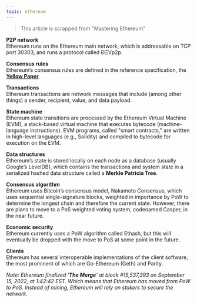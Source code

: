 ```yaml
---
topic: ethereum
---
```


> This article is scrapped from "Mastering Ethereum"

**P2P network**   
Ethereum runs on the Ethereum main network, which is addressable on TCP port 30303, and runs a protocol called ÐΞVp2p.

**Consensus rules**   
Ethereum’s consensus rules are defined in the reference specification, the **[Yellow Paper][yellow paper link]**

[yellow paper link]: https://ethereum.github.io/yellowpaper/paper.pdf

**Transactions**  
Ethereum transactions are network messages that include (among other things) a sender, recipient, value, and data payload.

**State machine**  
Ethereum state transitions are processed by the Ethereum Virtual Machine (EVM), a stack-based virtual machine that executes bytecode (machine-language instructions). EVM programs, called "smart contracts," are written in high-level languages (e.g., Solidity) and compiled to bytecode for execution on the EVM.

**Data structures**  
Ethereum’s state is stored locally on each node as a database (usually Google’s LevelDB), which contains the transactions and system state in a serialized hashed data structure called a **Merkle Patricia Tree**.

**Consensus algorithm**  
Ethereum uses Bitcoin’s consensus model, Nakamoto Consensus, which uses sequential single-signature blocks, weighted in importance by PoW to determine the longest chain and therefore the current state. However, there are plans to move to a PoS weighted voting system, codenamed Casper, in the near future.

**Economic security**  
Ethereum currently uses a PoW algorithm called Ethash, but this will eventually be dropped with the move to PoS at some point in the future.

**Clients**  
Ethereum has several interoperable implementations of the client software, the most prominent of which are Go-Ethereum (Geth) and Parity.

_Note: Ethereum finalized '**The Merge**' at block #15,537,393 on September 15, 2022, at 1:42:42 EST. Which means that Ethereum has moved from PoW to PoS. Instead of mining, Ethereum will rely on stakers to secure the network._